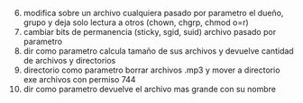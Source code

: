 6) modifica sobre un archivo cualquiera pasado por parametro el dueño, grupo y deja solo lectura a otros (chown, chgrp, chmod o=r)
7) cambiar bits de permanencia (sticky, sgid, suid) archivo pasado por parametro
8) dir como parametro calcula tamaño de sus archivos y devuelve cantidad de archivos y directorios
10) directorio como parametro borrar archivos .mp3 y mover a directorio exe archivos con permiso 744
11) dir como parametro devuelve el archivo mas grande con su nombre